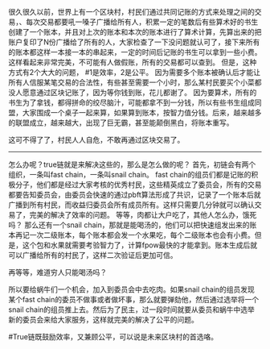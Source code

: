 很久很久以前，世界上有一个区块村，村民们通过共同记账的方式来处理之间的交易，、每次交易都要吼一嗓子广播给所有人，积累一定的笔数后有些算术好的书生创建了一个账本，并且对上次的账本和本次的账本进行了算术计算，先算出来的把账户复印了N份广播给了所有的人，大家检查了一下没问题就认可了，接下来所有的账本都这样一本接一本的串起来，一定的时间后记账的书生可以拿到一些小费。 这样看起来非常完美，不可能有人做假账，所有的交易都可以查到。
但是，这种方式有2个大大的问题，
#1是效率，2是公平。
因为需要多个账本被确认后才能让所有人信服某笔交易的合法性，有些甚至需要一个小时，那么某村民要买个小菜都没人愿意通过区块记账了，因为等你钱到账，花儿都谢了。 
因为要算术，所有的书生为了拿钱，都得拼命的绞尽脑汁，可能都拿不到一分钱，所以有些书生组成同盟，大家围成一个桌子一起来算，如果算到账本，按智力值分钱。后来，越来越多的联盟成立，越来越大，出现了巨无霸，甚至能颠倒黑白，将账本重写。

这可不得了了，村民人人自危，不敢再通过区块交易了。

----
怎么办呢？true链就是来解决这些的，那么是怎么做的呢？
首先，初链会有两个组织，一条叫fast chain，一条叫snail chain。
fast chain的组员们都是记账的积极分子，他们都是经过大家考核的优秀村民，这些精英成立了委员会，所有的交易都要告知委员会，由委员会快速的通过pbft算法形成了共识，记录了一个账本后就广播到所有村民，而收益归委员会所有成员所有。这样只需要几分钟就可以确认交易了，完美的解决了效率的问题。
等等，肉都让大户吃了，其他人怎么办，饿死吗？
那么还有一个snail chain，那就是能喝汤的，他们可以把快速组发出来的账本再记一次二级账本，每个账本都会发一个水果吃，每个二级账本也会有小费。但是，这个包和水果就需要考验智力了，计算fpow最快的才能拿到。账本生成后就可以广播给所有的村民了，这样二次验证后更加可信。

再等等，难道穷人只能喝汤吗？

所以要给蜗牛们一个机会，加入到委员会中去吃肉。如果snail chain的组员发现某个fast chain的委员不做事或者做坏事，那么就要弹劾他，然后通过选举将一个snail chain的组员推上去。然后为了民主，过一段时间就要从委员和蜗牛中选举新的委员会来给大家服务，这样就完美的解决了公平的问题。

#True链既鼓励效率，又兼顾公平，可以说是未来区块村的首选咯。
